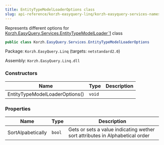 ```yaml
---
title: EntityTypeModelLoaderOptions class
slug: api-reference/korzh-easyquery-linq/korzh-easyquery-services-namespace/entitytypemodelloaderoptions-class
---
```



Represents different options for [Korzh.EasyQuery.Services.EntityTypeModelLoader`1](/api-reference/korzh-easyquery-linq/korzh-easyquery-services-namespace/entitytypemodelloader-t--class) class
```csharp
public class Korzh.EasyQuery.Services.EntityTypeModelLoaderOptions

```
Package: `Korzh.EasyQuery.Linq` (targets: `netstandard2.0`)

Assembly: `Korzh.EasyQuery.Linq.dll`

### Constructors

| Name | Type | Description | 
| --- | --- | --- | 
| EntityTypeModelLoaderOptions() | `void` |  | 


### Properties

| Name | Type | Description | 
| --- | --- | --- | 
| SortAlpabetically | `bool` | Gets or sets a value indicating wether sort attributes in Alphabetical order |